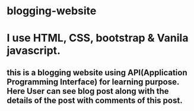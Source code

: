# blogging-website

# I use HTML, CSS, bootstrap & Vanila javascript.
## this is a blogging website using API(Application Programming Interface) for learning purpose. Here User can see blog post along with the details of the post with comments of this post.
